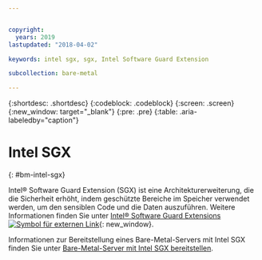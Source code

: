 ```yaml
---


copyright:
  years: 2019
lastupdated: "2018-04-02"

keywords: intel sgx, sgx, Intel Software Guard Extension

subcollection: bare-metal

---
```


{:shortdesc: .shortdesc}
{:codeblock: .codeblock}
{:screen: .screen}
{:new_window: target="_blank"}
{:pre: .pre}
{:table: .aria-labeledby="caption"}

# Intel SGX
{: #bm-intel-sgx}

Intel® Software Guard Extension (SGX) ist eine Architekturerweiterung, die die Sicherheit erhöht, indem geschützte Bereiche im Speicher verwendet werden, um den sensiblen Code und die Daten auszuführen. Weitere Informationen finden Sie unter [Intel® Software Guard Extensions ![Symbol für externen Link](../icons/launch-glyph.svg "Symbol für externen Link")](https://software.intel.com/en-us/sgx){: new_window}.

Informationen zur Bereitstellung eines Bare-Metal-Servers mit Intel SGX finden Sie unter [Bare-Metal-Server mit Intel SGX bereitstellen](/docs/bare-metal?topic=bare-metal-bm-server-provision-sgx#bm-server-provision-sgx).
